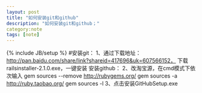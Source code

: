 ```yaml
---
layout: post
title: "如何安装git和github"
description: "如何安装git和github；"
category:note 
tags: [note]
---
```

{% include JB/setup %}
#安装git：
1、通过下载地址：http://pan.baidu.com/share/link?shareid=417696&uk=607566152，
   下载railsinstaller-2.1.0.exe，一键安装 
安装github：
2、改淘宝源，在cmd模式下依次输入
    gem sources --remove http://rubygems.org/
    gem sources -a http://ruby.taobao.org/
    gem sources -l
3、点击安装GitHubSetup.exe